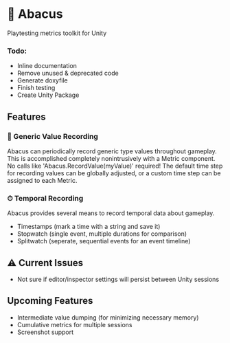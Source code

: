 # 🧮 Abacus
 Playtesting metrics toolkit for Unity

### Todo:
- Inline documentation
- Remove unused & deprecated code
- Generate doxyfile
- Finish testing
- Create Unity Package

## Features
### 🧾 Generic Value Recording
Abacus can periodically record generic type values throughout gameplay.  This is accomplished completely nonintrusively with a Metric component.  No calls like 'Abacus.RecordValue(myValue)' required!  The default time step for recording values can be globally adjusted, or a custom time step can be assigned to each Metric.

### ⏱ Temporal Recording
Abacus provides several means to record temporal data about gameplay.
- Timestamps (mark a time with a string and save it)
- Stopwatch (single event, multiple durations for comparison)
- Splitwatch (seperate, sequential events for an event timeline)

## ⚠ Current Issues
- Not sure if editor/inspector settings will persist between Unity sessions

## Upcoming Features
- Intermediate value dumping (for minimizing necessary memory)
- Cumulative metrics for multiple sessions
- Screenshot support
